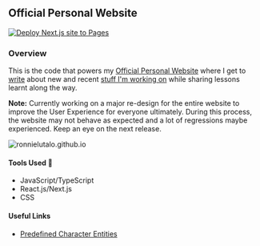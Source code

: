 ## Official Personal Website

[![Deploy Next.js site to Pages](https://github.com/RonnieLutalo/ronnielutalo.github.io/actions/workflows/nextjs-deployment.yaml/badge.svg)](https://github.com/RonnieLutalo/ronnielutalo.github.io/actions/workflows/nextjs-deployment.yaml)

### Overview

This is the code that powers my [Official Personal Website](https://ronnielutalo.github.io) where I get to [write](https://ronnielutalo.github.io/blog) about new and recent [stuff I'm working on](https://ronnielutalo.github.io/work) while sharing lessons learnt along the way.

**Note:** Currently working on a major re-design for the entire website to improve the User Experience for everyone ultimately. During this process, the website may not behave as expected and a lot of regressions maybe experienced. Keep an eye on the next release.

![ronnielutalo.github.io](https://github.com/RonnieLutalo/ronnielutalo.github.io/tree/main/public/og.jpg)

#### Tools Used 🚀

- JavaScript/TypeScript
- React.js/Next.js
- CSS

#### Useful Links

- [Predefined Character Entities](http://www.madore.org/~david/computers/unicode/htmlent.html)
